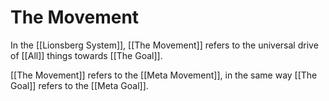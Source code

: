 # The Movement

In the [[Lionsberg System]], [[The Movement]] refers to the universal drive of [[All]] things towards [[The Goal]]. 

[[The Movement]] refers to the [[Meta Movement]], in the same way [[The Goal]] refers to the [[Meta Goal]]. 